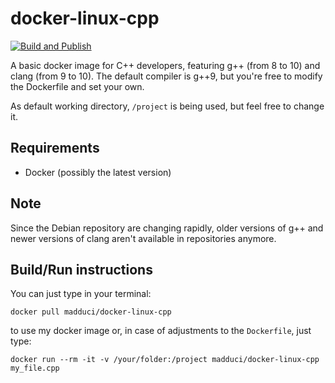 # docker-linux-cpp

[![Build and Publish](https://github.com/madduci/docker-linux-cpp/actions/workflows/build.yaml/badge.svg)](https://github.com/madduci/docker-linux-cpp/actions/workflows/build.yaml)

A basic docker image for C++ developers, featuring g++ (from 8 to 10) and clang (from 9 to 10). The default compiler is g++9, but you're free to modify the Dockerfile and set your own.

As default working directory, `/project` is being used, but feel free to change it.

## Requirements

* Docker (possibly the latest version)

## Note

Since the Debian repository are changing rapidly, older versions of g++ and newer versions of clang aren't available in repositories anymore.

## Build/Run instructions

You can just type in your terminal:

`docker pull madduci/docker-linux-cpp`

to use my docker image or, in case of adjustments to the `Dockerfile`, just type:

`docker run --rm -it -v /your/folder:/project madduci/docker-linux-cpp my_file.cpp`
